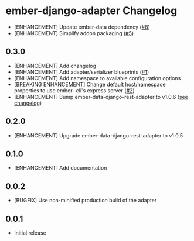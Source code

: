 ember-django-adapter Changelog
==============================

* [ENHANCEMENT] Update ember-data dependency
  ([#8](https://github.com/dustinfarris/ember-django-adapter/pull/8))
* [ENHANCEMENT] Simplify addon packaging
  ([#5](https://github.com/dustinfarris/ember-django-adapter/pull/5))


0.3.0
-----

* [ENHANCEMENT] Add changelog
* [ENHANCEMENT] Add adapter/serializer blueprints
  ([#1](https://github.com/dustinfarris/ember-django-adapter/issues/1))
* [ENHANCEMENT] Add namespace to available configuration options
* [BREAKING ENHANCEMENT] Change default host/namespace properties to use ember-
  cli's express server
  ([#2](https://github.com/dustinfarris/ember-django-adapter/pull/2))
* [ENHANCEMENT] Bump ember-data-django-rest-adapter to v1.0.6
  ([see changelog](https://github.com/toranb/ember-data-django-rest-adapter/blob/master/CHANGELOG.md#106))


0.2.0
-----

* [ENHANCEMENT] Upgrade ember-data-django-rest-adapter to v1.0.5


0.1.0
-----

* [ENHANCEMENT] Add documentation


0.0.2
-----

* [BUGFIX] Use non-minified production build of the adapter


0.0.1
-----

* Initial release
